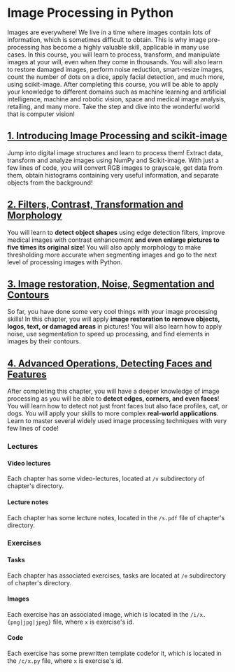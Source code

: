 # Image Processing in Python

Images are everywhere! We live in a time where images contain lots of information, which is sometimes difficult to obtain. This is why image pre-processing has become a highly valuable skill, applicable in many use cases. In this course, you will learn to process, transform, and manipulate images at your will, even when they come in thousands. You will also learn to restore damaged images, perform noise reduction, smart-resize images, count the number of dots on a dice, apply facial detection, and much more, using scikit-image. After completing this course, you will be able to apply your knowledge to different domains such as machine learning and artificial intelligence, machine and robotic vision, space and medical image analysis, retailing, and many more. Take the step and dive into the wonderful world that is computer vision!

## [1. Introducing Image Processing and scikit-image](1/README.md)

Jump into digital image structures and learn to process them! Extract data, transform and analyze images using NumPy and Scikit-image. With just a few lines of code, you will convert RGB images to grayscale, get data from them, obtain histograms containing very useful information, and separate objects from the background!

## [2. Filters, Contrast, Transformation and Morphology](2/README.md)

You will learn to **detect object shapes** using edge detection filters, improve medical images with contrast enhancement **and even enlarge pictures to five times its original size**! You will also apply morphology to make thresholding more accurate when segmenting images and go to the next level of processing images with Python.

## [3. Image restoration, Noise, Segmentation and Contours](3/README.md)

So far, you have done some very cool things with your image processing skills! In this chapter, you will apply **image restoration to remove objects, logos, text, or damaged areas** in pictures! You will also learn how to apply noise, use segmentation to speed up processing, and find elements in images by their contours.

## [4. Advanced Operations, Detecting Faces and Features](4/README.md)

After completing this chapter, you will have a deeper knowledge of image processing as you will be able to **detect edges, corners, and even faces**! You will learn how to detect not just front faces but also face profiles, cat, or dogs. You will apply your skills to more complex **real-world applications**. Learn to master several widely used image processing techniques with very few lines of code!

### Lectures

#### Video lectures

Each chapter has some video-lectures, located at `/v` subdirectory of chapter's directory.

#### Lecture notes

Each chapter has some lecture notes, located in the `/s.pdf` file of chapter's directory.

### Exercises

#### Tasks

Each chapter has associated exercises, tasks are located at `/e` subdirectory of chapter's directory.

#### Images

Each exercise has an associated image, which is located in the `/i/x.{png|jpg|jpeg}` file, where `x` is exercise's id.

#### Code

Each exercise has some prewritten template codefor it, which is located in the `/c/x.py` file, where `x` is exercise's id.
